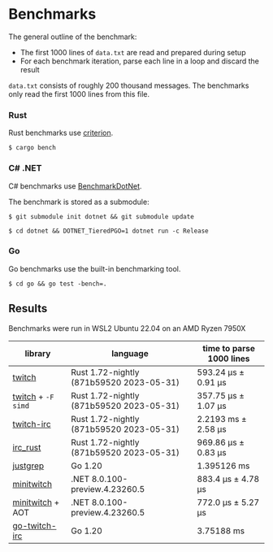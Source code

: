 # Benchmarks

The general outline of the benchmark:
- The first 1000 lines of `data.txt` are read and prepared during setup
- For each benchmark iteration, parse each line in a loop and discard the result

`data.txt` consists of roughly 200 thousand messages. The benchmarks only read the first 1000 lines from this file.

### Rust

Rust benchmarks use [criterion](https://github.com/bheisler/criterion.rs).

```
$ cargo bench
```

### C# .NET

C# benchmarks use [BenchmarkDotNet](https://github.com/dotnet/BenchmarkDotNet).

The benchmark is stored as a submodule:

```
$ git submodule init dotnet && git submodule update
```

```
$ cd dotnet && DOTNET_TieredPGO=1 dotnet run -c Release
```

### Go

Go benchmarks use the built-in benchmarking tool.

```
$ cd go && go test -bench=.
```

## Results

Benchmarks were run in WSL2 Ubuntu 22.04 on an AMD Ryzen 7950X

| library                                                                                                         | language                                 | time to parse 1000 lines |
| --------------------------------------------------------------------------------------------------------------- | ---------------------------------------- | ------------------------ |
| [twitch](https://github.com/jprochazk/twitch-rs/tree/3f04961e70a2a4838af535540bb5cbb7b4319e44)                  | Rust 1.72-nightly (871b59520 2023-05-31) | 593.24 µs ± 0.91 µs      |
| [twitch](https://github.com/jprochazk/twitch-rs/tree/3f04961e70a2a4838af535540bb5cbb7b4319e44) + `-F simd`      | Rust 1.72-nightly (871b59520 2023-05-31) | 357.75 µs ± 1.07 µs      |
| [twitch-irc](https://github.com/robotty/twitch-irc-rs/tree/v5.0.0)                                              | Rust 1.72-nightly (871b59520 2023-05-31) | 2.2193 ms ± 2.58 µs      |
| [irc_rust](https://github.com/MoBlaa/irc_rust/tree/4ae66fb3176b1d46cec6764f1a76aa6e9673d08b)                    | Rust 1.72-nightly (871b59520 2023-05-31) | 969.86 µs ± 0.83 µs      |
| [justgrep](https://github.com/Mm2PL/justgrep/tree/v0.0.6)                                                       | Go 1.20                                  | 1.395126 ms              |
| [minitwitch](https://github.com/jprochazk/minitwitch-bench/tree/a5d2c7b7f5717ff00e6a2f29fd1c0099ff02a59d)       | .NET 8.0.100-preview.4.23260.5           | 883.4 µs ± 4.78 µs       |
| [minitwitch](https://github.com/jprochazk/minitwitch-bench/tree/a5d2c7b7f5717ff00e6a2f29fd1c0099ff02a59d) + AOT | .NET 8.0.100-preview.4.23260.5           | 772.0 µs ± 5.27 µs       |
| [go-twitch-irc](https://github.com/jprochazk/go-twitch-irc/tree/v4.2.0)                                         | Go 1.20                                  | 3.75188 ms               |
